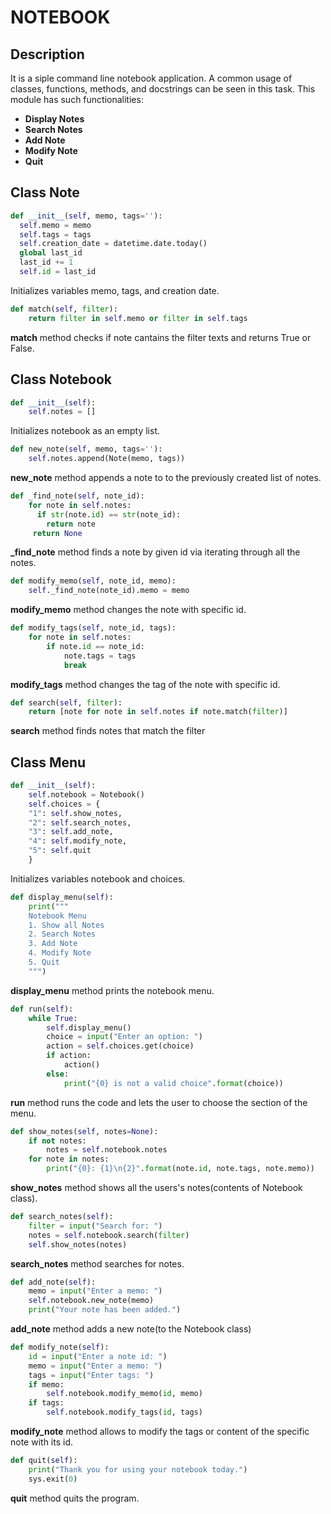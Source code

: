 # NOTEBOOK
## Description
It is a siple command line notebook application. A common usage of classes, functions, methods, and docstrings can be seen in this task. 
This module has such functionalities:
+ **Display Notes**
+ **Search Notes**
+ **Add Note**
+ **Modify Note**
+ **Quit**
## Class Note
```python
def __init__(self, memo, tags=''):
  self.memo = memo
  self.tags = tags
  self.creation_date = datetime.date.today()
  global last_id
  last_id += 1
  self.id = last_id
 ```
Initializes variables memo, tags, and creation date.
```python
def match(self, filter):
    return filter in self.memo or filter in self.tags
```
**match** method checks if note cantains the filter texts and returns True or False.
## Class Notebook
```python
def __init__(self):
    self.notes = []
```
Initializes notebook as an empty list. 
```python
def new_note(self, memo, tags=''):
    self.notes.append(Note(memo, tags))
```
**new_note** method appends a note to to the previously created list of notes.
```python
def _find_note(self, note_id):
    for note in self.notes:
      if str(note.id) == str(note_id):
        return note
     return None
```
**_find_note** method finds a note by given id via iterating through all the notes.
```python
def modify_memo(self, note_id, memo):
    self._find_note(note_id).memo = memo
```
**modify_memo** method changes the note with specific id. 
```python
def modify_tags(self, note_id, tags):
    for note in self.notes:
        if note.id == note_id:
            note.tags = tags
            break
```
**modify_tags** method changes the tag of the note with specific id.
```python
def search(self, filter):
    return [note for note in self.notes if note.match(filter)]
```
**search** method finds notes that match the filter
## Class Menu 
```python
def __init__(self):
    self.notebook = Notebook()
    self.choices = {
    "1": self.show_notes,
    "2": self.search_notes,
    "3": self.add_note,
    "4": self.modify_note,
    "5": self.quit
    }
```
Initializes variables notebook and choices.
```python
def display_menu(self):
    print("""
    Notebook Menu
    1. Show all Notes
    2. Search Notes
    3. Add Note
    4. Modify Note
    5. Quit
    """)
```
**display_menu** method prints the notebook menu.
```python
def run(self):
    while True:
        self.display_menu()
        choice = input("Enter an option: ")
        action = self.choices.get(choice)
        if action:
            action()
        else:
            print("{0} is not a valid choice".format(choice))
```
**run** method runs the code and lets the user to choose the section of the menu.
```python
def show_notes(self, notes=None):
    if not notes:
        notes = self.notebook.notes
    for note in notes:
        print("{0}: {1}\n{2}".format(note.id, note.tags, note.memo))
```
**show_notes** method shows all the users's notes(contents of Notebook class).
```python
def search_notes(self):
    filter = input("Search for: ")
    notes = self.notebook.search(filter)
    self.show_notes(notes)
```
**search_notes** method searches for notes. 
```python
def add_note(self):
    memo = input("Enter a memo: ")
    self.notebook.new_note(memo)
    print("Your note has been added.")
```
**add_note** method adds a new note(to the Notebook class)
```python
def modify_note(self):
    id = input("Enter a note id: ")
    memo = input("Enter a memo: ")
    tags = input("Enter tags: ")
    if memo:
        self.notebook.modify_memo(id, memo)
    if tags:
        self.notebook.modify_tags(id, tags)
```
**modify_note** method allows to modify the tags or content of the specific note with its id.
```python
def quit(self):
    print("Thank you for using your notebook today.")
    sys.exit(0)
```
**quit** method quits the program.
